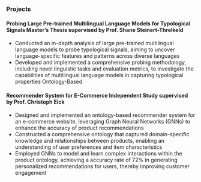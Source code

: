 
### Projects

#### Probing Large Pre-trained Multilingual Language Models for Typological Signals Master’s Thesis supervised by Prof. Shane Steinert-Threlkeld
* Conducted an in-depth analysis of large pre-trained multilingual language models to probe typological signals, aiming to uncover language-specific features and patterns across diverse languages
* Developed and implemented a comprehensive probing methodology, including novel linguistic tasks and evaluation metrics, to investigate the capabilities of multilingual language models in capturing typological properties Ontology-Based

#### Recommender System for E-Commerce Independent Study supervised by Prof. Christoph Eick
* Designed and implemented an ontology-based recommender system for an e-commerce website, leveraging Graph Neural Networks (GNNs) to enhance the accuracy of product recommendations
* Constructed a comprehensive ontology that captured domain-specific knowledge and relationships between products, enabling an understanding of user preferences and item characteristics
* Employed GNNs to model and learn complex interactions within the product ontology, achieving a accuracy rate of 72% in generating personalized recommendations for users, thereby improving customer engagement  

